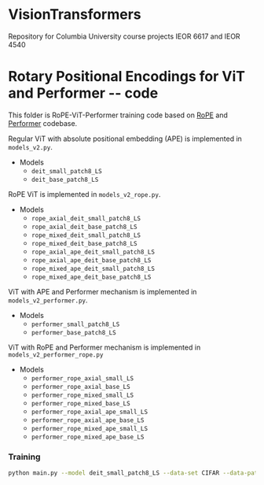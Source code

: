 # VisionTransformers
Repository for Columbia University course projects IEOR 6617 and IEOR 4540

# Rotary Positional Encodings for ViT and Performer -- code

This folder is RoPE-ViT-Performer training code based on [RoPE](https://github.com/naver-ai/rope-vit)
and [Performer](https://github.com/google-research/google-research/tree/master/performer) codebase.

Regular ViT with absolute positional embedding (APE) is implemented in `models_v2.py`.

- Models
  - `deit_small_patch8_LS`
  - `deit_base_patch8_LS`

RoPE ViT is implemented in `models_v2_rope.py`.

- Models
  - `rope_axial_deit_small_patch8_LS`
  - `rope_axial_deit_base_patch8_LS`
  - `rope_mixed_deit_small_patch8_LS`
  - `rope_mixed_deit_base_patch8_LS`
  - `rope_axial_ape_deit_small_patch8_LS`
  - `rope_axial_ape_deit_base_patch8_LS`
  - `rope_mixed_ape_deit_small_patch8_LS`
  - `rope_mixed_ape_deit_base_patch8_LS`

ViT with APE and Performer mechanism is implemented in `models_v2_performer.py`.

- Models
  - `performer_small_patch8_LS`
  - `performer_base_patch8_LS`

ViT with RoPE and Performer mechanism is implemented in `models_v2_performer_rope.py`

- Models
  - `performer_rope_axial_small_LS`
  - `performer_rope_axial_base_LS`
  - `performer_rope_mixed_small_LS`
  - `performer_rope_mixed_base_LS`
  - `performer_rope_axial_ape_small_LS`
  - `performer_rope_axial_ape_base_LS`
  - `performer_rope_mixed_ape_small_LS`
  - `performer_rope_mixed_ape_base_LS`


### Training

```bash
python main.py --model deit_small_patch8_LS --data-set CIFAR --data-path ${data_path} --output_dir ${save_path} --batch-size 512 --epochs 400 --input-size 32 --lr 1e-4 --unscale-lr --repeated-aug
```